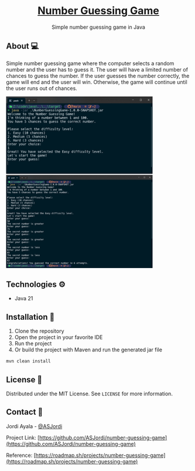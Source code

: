 <div align="center">
  <h1 align="center"><a href="https://github.com/ASJordi/number-guessing-game">Number Guessing Game</a></h1>

  <p align="center">Simple number guessing game in Java</p>
</div>

## About :computer:

Simple number guessing game where the computer selects a random number and the user has to guess it. The user will have a limited number of chances to guess the number. If the user guesses the number correctly, the game will end and the user will win. Otherwise, the game will continue until the user runs out of chances.

<img src="src/main/resources/app01.png" alt="Number Guessing Game" width="400"/> <br>
<img src="src/main/resources/app02.png" alt="Number Guessing Game" width="400"/>

## Technologies :gear:

- Java 21

## Installation :floppy_disk:

1. Clone the repository
2. Open the project in your favorite IDE
3. Run the project
4. Or build the project with Maven and run the generated jar file

```bash
mvn clean install
```

## License :page_facing_up:

Distributed under the MIT License. See `LICENSE` for more information.

## Contact :email:

Jordi Ayala - [@ASJordi](https://twitter.com/ASJordi)

Project Link: [https://github.com/ASJordi/number-guessing-game](https://github.com/ASJordi/number-guessing-game)

Reference: [https://roadmap.sh/projects/number-guessing-game](https://roadmap.sh/projects/number-guessing-game)